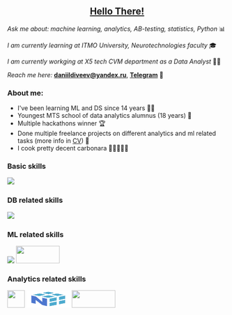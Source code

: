 <div id="greeting" align="center">
  <h2><a href="https://www.youtube.com/watch?v=eaEMSKzqGAg">Hello There!</a></h2>
</div>

*Ask me about: machine learning, analytics, AB-testing, statistics, Python* 📊

*I am currently learning at ITMO University, Neurotechnologies faculty* 🎓

*I am currently workging at X5 tech CVM department as a Data Analyst* 👨‍💻

*Reach me here:* **daniildiveev@yandex.ru**, **[Telegram](https://t.me/daniildiveev)** 📮

### About me:
- I've been learning ML and DS since 14 years 👶🏼
- Youngest MTS school of data analytics alumnus (18 years) 🌱
- Multiple hackathons winner 🏆
- Done multiple freelance projects on different analytics and ml related tasks (more info in [CV](https://github.com/daniildiveev/cv/blob/main/CV_Diveev.pdf)) 💸
- I cook pretty decent carbonara 👨🏻‍🍳🇮🇹


<div id="skills", align="left">
<h3> Basic skills</h3>
<img src="https://skillicons.dev/icons?i=git,vim,python,java,bash,linux&theme=light" />
<h3> DB related skills</h3>
<img src="https://skillicons.dev/icons?i=postgres,sqlite,mysql&theme=light" />
<h3> ML related skills</h3>
<img src="https://skillicons.dev/icons?i=tensorflow,pytorch&theme=light"/>
<img  src="https://github.com/valohai/ml-logos/blob/master/scikit-learn.svg" height="40" width="100"/>

<h3> Analytics related skills</h3>
<img  src="https://github.com/valohai/ml-logos/blob/master/scipy.svg" height="40" width="40"/>
<img  src="https://github.com/valohai/ml-logos/blob/master/numpy.svg" height="40" width="100"/>
<img  src="https://github.com/valohai/ml-logos/blob/master/pandas.svg" height="40" width="100"/>

</div>
